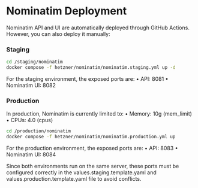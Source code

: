 # Nominatim Deployment

Nominatim API and UI are automatically deployed through GitHub Actions. However, you can also deploy it manually:


### Staging

```sh
cd /staging/nominatim
docker compose -f hetzner/nominatim/nominatim.staging.yml up -d

```
For the staging environment, the exposed ports are:
	•	API: 8081
	•	Nominatim UI: 8082


### Production

In production, Nominatim is currently limited to:
	•	Memory: 10g (mem_limit)
	•	CPUs: 4.0 (cpus)

```sh
cd /production/nominatim
docker compose -f hetzner/nominatim/nominatim.production.yml up
```

For the production environment, the exposed ports are:
	•	API: 8083
	•	Nominatim UI: 8084


Since both environments run on the same server, these ports must be configured correctly in the values.staging.template.yaml and values.production.template.yaml file to avoid conflicts.

